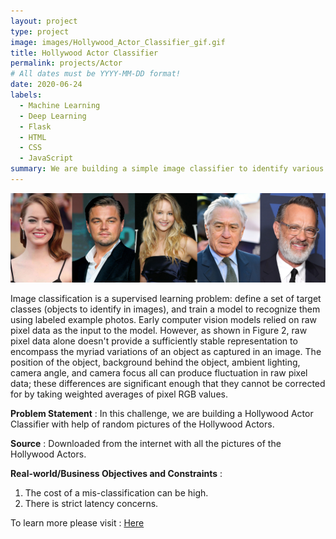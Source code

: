 ```yaml
---
layout: project
type: project
image: images/Hollywood_Actor_Classifier_gif.gif
title: Hollywood Actor Classifier
permalink: projects/Actor
# All dates must be YYYY-MM-DD format!
date: 2020-06-24
labels:
  - Machine Learning
  - Deep Learning
  - Flask
  - HTML
  - CSS
  - JavaScript
summary: We are building a simple image classifier to identify various Hollywood Actors.
---
```


<img class="ui image" src="../images/Hollywood_Actor_Classifier_Banner.png">

Image classification is a supervised learning problem: define a set of target classes (objects to identify in images), and train a model to recognize them using labeled example photos. Early computer vision models relied on raw pixel data as the input to the model. However, as shown in Figure 2, raw pixel data alone doesn't provide a sufficiently stable representation to encompass the myriad variations of an object as captured in an image. The position of the object, background behind the object, ambient lighting, camera angle, and camera focus all can produce fluctuation in raw pixel data; these differences are significant enough that they cannot be corrected for by taking weighted averages of pixel RGB values.

<b>Problem Statement</b> : In this challenge, we are building a Hollywood Actor Classifier with help of random pictures of the Hollywood Actors.

<b>Source</b> : Downloaded from the internet with all the pictures of the Hollywood Actors.

<b>Real-world/Business Objectives and Constraints</b> : 
1. The cost of a mis-classification can be high.
2. There is strict latency concerns.

To learn more please visit : [Here](https://github.com/Souravban/Hollywood-Actor-Classifier)
